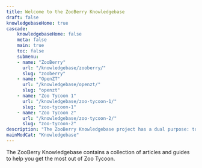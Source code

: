 ```yaml
---
title: Welcome to the ZooBerry Knowledgebase
draft: false
knowledgebaseHome: true
cascade:
    knowledgebaseHome: false
    meta: false
    main: true
    toc: false
    submenu:
    - name: "ZooBerry"
      url: "/knowledgebase/zooberry/"
      slug: "zooberry"
    - name: "OpenZT" 
      url: "/knowledgebase/openzt/"
      slug: "openzt"
    - name: "Zoo Tycoon 1"
      url: "/knowledgebase/zoo-tycoon-1/"
      slug: "zoo-tycoon-1"
    - name: "Zoo Tycoon 2"
      url: "/knowledgebase/zoo-tycoon-2/"
      slug: "zoo-tycoon-2"
description: "The ZooBerry Knowledgebase project has a dual purpose: to archive old tutorials at risk of being lost but also to provide new tutorials and guides for the Zoo Tycoon community whenever possible. This section is of course a work in progress and will be updated as new content is added."
mainModCat: "Knowledgebase"
---
```


The ZooBerry Knowledgebase contains a collection of articles and guides to help you get the most out of Zoo Tycoon.